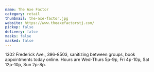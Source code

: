 ```yaml
---
name: The Axe Factor
category: retail
thumbnail: the-axe-factor.jpg
website: https://www.theaxefactorstj.com/
pickup: false
delivery: false
masks: false
masked: false
---
```

1302 Frederick Ave., 396-8503, sanitizing between groups, book appointments today online. Hours are Wed-Thurs 5p-9p, Fri 4p-10p, Sat 12p-10p, Sun 2p-8p.
